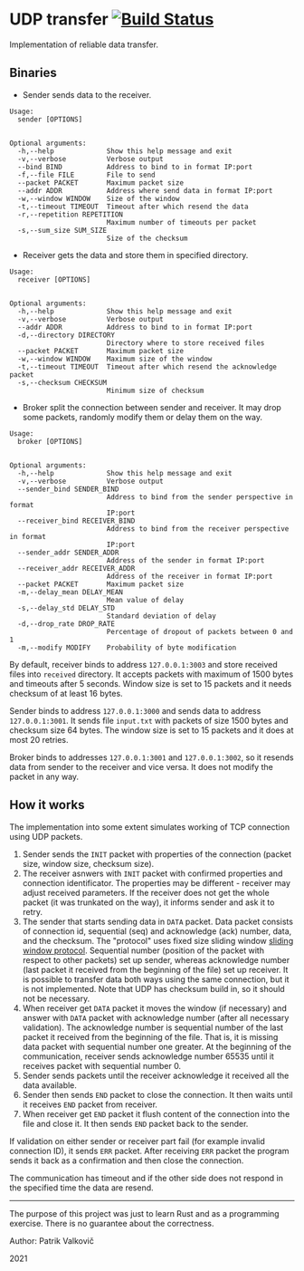 # UDP transfer [![Build Status](https://travis-ci.com/PatrikValkovic/UDP_transfer.svg?token=ppQLqQBxth8AKnLEKLkS&branch=master)](https://travis-ci.com/PatrikValkovic/UDP_transfer)

Implementation of reliable data transfer.

## Binaries

- Sender sends data to the receiver.
```text
Usage:
  sender [OPTIONS]


Optional arguments:
  -h,--help             Show this help message and exit
  -v,--verbose          Verbose output
  --bind BIND           Address to bind to in format IP:port
  -f,--file FILE        File to send
  --packet PACKET       Maximum packet size
  --addr ADDR           Address where send data in format IP:port
  -w,--window WINDOW    Size of the window
  -t,--timeout TIMEOUT  Timeout after which resend the data
  -r,--repetition REPETITION
                        Maximum number of timeouts per packet
  -s,--sum_size SUM_SIZE
                        Size of the checksum
```
- Receiver gets the data and store them in specified directory.
```text
Usage:
  receiver [OPTIONS]


Optional arguments:
  -h,--help             Show this help message and exit
  -v,--verbose          Verbose output
  --addr ADDR           Address to bind to in format IP:port
  -d,--directory DIRECTORY
                        Directory where to store received files
  --packet PACKET       Maximum packet size
  -w,--window WINDOW    Maximum size of the window
  -t,--timeout TIMEOUT  Timeout after which resend the acknowledge packet
  -s,--checksum CHECKSUM
                        Minimum size of checksum
```
- Broker split the connection between sender and receiver. 
  It may drop some packets, randomly modify them or delay them on the way.
```text
Usage:
  broker [OPTIONS]


Optional arguments:
  -h,--help             Show this help message and exit
  -v,--verbose          Verbose output
  --sender_bind SENDER_BIND
                        Address to bind from the sender perspective in format
                        IP:port
  --receiver_bind RECEIVER_BIND
                        Address to bind from the receiver perspective in format
                        IP:port
  --sender_addr SENDER_ADDR
                        Address of the sender in format IP:port
  --receiver_addr RECEIVER_ADDR
                        Address of the receiver in format IP:port
  --packet PACKET       Maximum packet size
  -m,--delay_mean DELAY_MEAN
                        Mean value of delay
  -s,--delay_std DELAY_STD
                        Standard deviation of delay
  -d,--drop_rate DROP_RATE
                        Percentage of dropout of packets between 0 and 1
  -m,--modify MODIFY    Probability of byte modification
```

By default, receiver binds to address `127.0.0.1:3003` and store received files into `received` directory.
It accepts packets with maximum of 1500 bytes and timeouts after 5 seconds.
Window size is set to 15 packets and it needs checksum of at least 16 bytes.

Sender binds to address `127.0.0.1:3000` and sends data to address `127.0.0.1:3001`.
It sends file `input.txt` with packets of size 1500 bytes and checksum size 64 bytes.
The window size is set to 15 packets and it does at most 20 retries.

Broker binds to addresses `127.0.0.1:3001` and `127.0.0.1:3002`, so it resends data from sender to the receiver and vice versa.
It does not modify the packet in any way.

## How it works

The implementation into some extent simulates working of TCP connection using UDP packets.

1. Sender sends the `INIT` packet with properties of the connection (packet size, window size, checksum size).
1. The receiver asnwers with `INIT` packet with confirmed properties and connection identificator. 
   The properties may be different - receiver may adjust received parameters.
   If the receiver does not get the whole packet (it was trunkated on the way), it informs sender and ask it to retry.
1. The sender that starts sending data in `DATA` packet.
   Data packet consists of connection id, sequential (seq) and acknowledge (ack) number, data, and the checksum.
   The "protocol" uses fixed size sliding window [sliding window protocol](https://en.wikipedia.org/wiki/Sliding_window_protocol).
   Sequential number (position of the packet with respect to other packets) set up sender, whereas acknowledge number (last packet it received from the beginning of the file) set up receiver. 
   It is possible to transfer data both ways using the same connection, but it is not implemented.
   Note that UDP has checksum build in, so it should not be necessary.
1. When receiver get `DATA` packet it moves the window (if necessary) and answer with `DATA` packet with acknowledge number (after all necessary validation).
   The acknowledge number is sequential number of the last packet it received from the beginning of the file. That is, it is missing data packet with sequential number one greater.
   At the beginning of the communication, receiver sends acknowledge number 65535 until it receives packet with sequential number 0.
1. Sender sends packets until the receiver acknowledge it received all the data available.
1. Sender then sends `END` packet to close the connection. It then waits until it receives `END` packet from receiver.
1. When receiver get `END` packet it flush content of the connection into the file and close it.
   It then sends `END` packet back to the sender.
   
If validation on either sender or receiver part fail (for example invalid connection ID), it sends `ERR` packet.
After receiving `ERR` packet the program sends it back as a confirmation and then close the connection.

The communication has timeout and if the other side does not respond in the specified time the data are resend.

--------------

The purpose of this project was just to learn Rust and as a programming exercise.
There is no guarantee about the correctness.

Author: Patrik Valkovič

2021